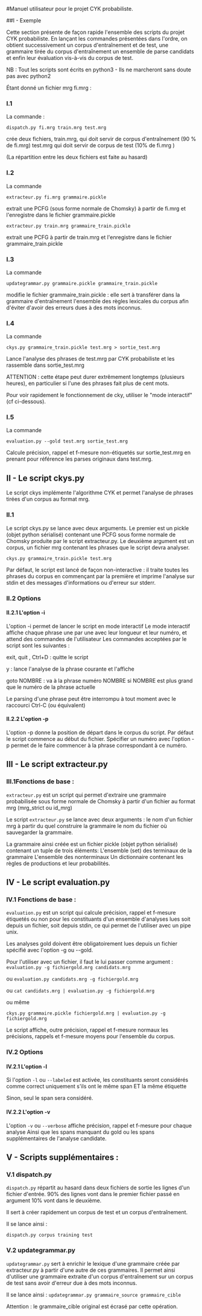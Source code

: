 
#Manuel utilisateur pour le projet CYK probabiliste.

##I - Exemple 

Cette section présente de façon rapide l'ensemble des scripts du projet CYK probabiliste.
En lançant les commandes présentées dans l'ordre, on obtient successivement 
un corpus d'entraînement et de test, une grammaire tirée du corpus d'entraînement
un ensemble de parse candidats et enfin leur évaluation vis-à-vis du corpus de test.

NB : Tout les scripts sont écrits en python3 - Ils ne marcheront sans doute pas avec python2

Étant donné un fichier mrg fi.mrg :

### I.1

La commande : 

``dispatch.py fi.mrg train.mrg test.mrg``

crée deux fichiers, 
train.mrg, qui doit servir de corpus d'entraînement (90 % de fi.mrg)
test.mrg qui doit servir de corpus de test (10% de fi.mrg )

(La répartition entre les deux fichiers est faite au hasard)

### I.2

La commande 

``extracteur.py fi.mrg grammaire.pickle``

extrait une PCFG (sous forme normale de Chomsky) à partir de fi.mrg et l'enregistre dans le fichier grammaire.pickle

``extracteur.py train.mrg grammaire_train.pickle``

extrait une PCFG à partir de train.mrg et l'enregistre dans le fichier grammaire_train.pickle

### I.3

La commande

``updategrammar.py grammaire.pickle grammaire_train.pickle``

modifie le fichier grammaire_train.pickle : elle sert à transférer dans la grammaire d'entraînement l'ensemble des 
règles lexicales du corpus afin d'éviter d'avoir des erreurs dues à des mots inconnus.

### I.4

La commande 

``ckys.py grammaire_train.pickle test.mrg > sortie_test.mrg``

Lance l'analyse des phrases de test.mrg par CYK probabiliste et les rassemble dans sortie_test.mrg

ATTENTION : cette étape peut durer extrêmement longtemps (plusieurs heures), 
en particulier si l'une des phrases fait plus de cent mots.
 
Pour voir rapidement le fonctionnement de cky, utiliser le "mode interactif" (cf ci-dessous).

### I.5
La commande 

``evaluation.py --gold test.mrg sortie_test.mrg``

Calcule précision, rappel et f-mesure non-étiquetés sur sortie_test.mrg en prenant pour référence les parses originaux
dans test.mrg.

## II - Le script ckys.py

Le script ckys implémente l'algorithme CYK et permet l'analyse de phrases tirées d'un corpus au format mrg.

### II.1
Le script ckys.py se lance avec deux arguments. 
Le premier est un pickle (objet python sérialisé) contenant une PCFG 
sous forme normale de Chomsky produite par le script extracteur.py.
Le deuxième argument est un corpus, un fichier mrg contenant les phrases que le script devra analyser.

``ckys.py grammaire_train.pickle test.mrg``

Par défaut, le script est lancé de façon non-interactive : 
il traite toutes les phrases du corpus en commençant par la première et imprime l'analyse sur 
stdin et des messages d'informations ou d'erreur sur stderr.


### II.2 Options

#### II.2.1 L'option -i

L'option -i permet de lancer le script en mode interactif
Le mode interactif affiche chaque phrase une par une avec leur longueur et leur numéro, 
et attend des commandes de l'utilisateur 
Les commandes acceptées par le script sont les suivantes :

exit,
quit ,
Ctrl+D : quitte le script

y : lance l'analyse de la phrase courante et l'affiche

goto NOMBRE : va à la phrase numéro NOMBRE si NOMBRE est plus grand que le numéro de la phrase actuelle

Le parsing d'une phrase peut être interrompu à tout moment avec 
le raccourci Ctrl-C (ou équivalent)

#### II.2.2 L'option -p

L'option -p donne la position de départ dans le corpus du script. 
Par défaut le script commence au début du fichier. 
Spécifier un numéro avec l'option -p permet de le faire commencer à la phrase correspondant à ce numéro.


## III - Le script extracteur.py
### III.1Fonctions de base :

``extracteur.py`` est un script qui permet d'extraire une grammaire probabilisée sous forme normale de Chomsky
à partir d'un fichier au format mrg (mrg_strict ou id_mrg)

Le script ``extracteur.py`` se lance avec deux arguments : 
le nom d'un fichier mrg à partir du quel construire la grammaire
le nom du fichier où sauvegarder la grammaire.


La grammaire ainsi créée est un fichier pickle (objet python sérialisé)
contenant un tuple de trois éléments:
L'ensemble (set) des terminaux de la grammaire
L'ensemble des nonterminaux
Un dictionnaire contenant les règles de productions et leur probabilités.

## IV - Le script evaluation.py

### IV.1 Fonctions de base : 

``evaluation.py`` est un script qui calcule précision, rappel et f-mesure étiquetés ou non pour 
les constituants d'un ensemble d'analyses lues soit depuis un fichier, 
soit depuis stdin, ce qui permet de l'utiliser avec un pipe unix.

Les analyses gold doivent être obligatoirement lues depuis un fichier
spécifié avec l'option -g ou --gold.

Pour l'utiliser avec un fichier, il faut le lui passer comme argument :
``evaluation.py -g fichiergold.mrg candidats.mrg``

ou 
``evaluation.py candidats.mrg -g fichiergold.mrg``

ou
``cat candidats.mrg | evaluation.py -g fichiergold.mrg``

ou même

``ckys.py grammaire.pickle fichiergold.mrg | evaluation.py -g fichiergold.mrg``

Le script affiche, outre précision, rappel et f-mesure normaux
les précisions, rappels et f-mesure moyens pour l'ensemble du corpus.

### IV.2 Options

#### IV.2.1 L'option -l

Si l'option ``-l`` ou ``--labeled`` est activée, les constituants seront 
considérés comme correct uniquement s'ils ont le même span ET la même étiquette

Sinon, seul le span sera considéré.

#### IV.2.2 L'option -v

L'option ``-v`` ou ``--verbose`` affiche précision, rappel et f-mesure pour chaque analyse
Ainsi que les spans manquant du gold ou les spans supplémentaires de l'analyse candidate.


## V - Scripts supplémentaires :

### V.1 dispatch.py

``dispatch.py`` répartit au hasard dans deux fichiers de sortie les lignes d'un fichier d'entrée. 
90% des lignes vont dans le premier fichier passé en argument
10% vont dans le deuxième. 

Il sert à créer rapidement un corpus de test et un corpus d'entraînement.

Il se lance ainsi :

``dispatch.py corpus training test``

### V.2 updategrammar.py

``updategrammar.py`` sert à enrichir le lexique d'une grammaire créée par extracteur.py
à partir d'une autre de ces grammaires. Il permet ainsi d'utiliser une grammaire extraite
d'un corpus d'entraînement sur un corpus de test sans avoir d'erreur due à des mots inconnus.

Il se lance ainsi :
``updategrammar.py grammaire_source grammaire_cible``

Attention : le grammaire_cible original est écrasé par cette opération.





